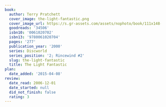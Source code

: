 ```yaml
---
book:
  author: Terry Pratchett
  cover_image: the-light-fantastic.png
  cover_image_url: https://s.gr-assets.com/assets/nophoto/book/111x148-bcc042a9c91a29c1d680899eff700a03.png
  goodreads: '34506'
  isbn10: '0061020702'
  isbn13: '9780061020704'
  pages: '277'
  publication_year: '2000'
  series: Discworld
  series_position: '2; Rincewind #2'
  slug: the-light-fantastic
  title: The Light Fantastic
plan:
  date_added: '2015-04-08'
review:
  date_read: 2006-12-01
  date_started: null
  did_not_finish: false
  rating: 3
---
```

